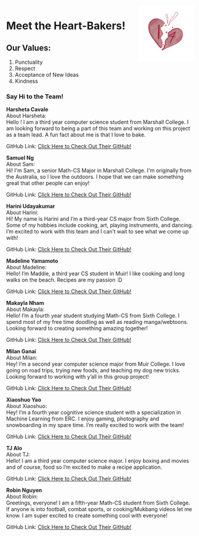<img style="float:right" src="grouplogo.PNG">

# **Meet the Heart-Bakers!**

## **Our Values:**

1. Punctuality
2. Respect
3. Acceptance of New Ideas
4. Kindness

### **Say Hi to the Team!**

**Harsheta Cavale** <br />
About Harsheta: <br />
Hello ! I am a third year computer science student from Marshall College. I am looking forward to being a part of this team and working on this project as a team lead. A fun fact about me is that I love to bake.  <br />

GitHub Link: [Click Here to Check Out Their GitHub!](https://github.com/harshetaa) <br />


**Samuel Ng** <br />
About Sam: <br />
Hi! I'm Sam, a senior Math-CS Major in Marshall College. I'm originally from the Australia, so I love the outdoors. I hope that we can make something great that other people can enjoy! <br />

GitHub Link: [Click Here to Check Out Their GitHub!](https://github.com/samuelng678) <br />

**Harini Udayakumar** <br />
About Harini: <br />
Hi! My name is Harini and I’m a third-year CS major from Sixth College. Some of my hobbies include cooking, art, playing instruments, and dancing. I’m excited to work with this team and I can’t wait to see what we come up with! <br />

GitHub Link: [Click Here to Check Out Their GitHub!](https://github.com/Harini321) <br />


**Madeline Yamamoto** <br />
About Madeline: <br />
Hello! I’m Maddie, a third year CS student in Muir! I like cooking and long walks on the beach. Recipes are my passion :D <br />

GitHub Link: [Click Here to Check Out Their GitHub!](https://github.com/madeliney2019) <br />


**Makayla Nham** <br />
About Makayla: <br />
Hello! I’m a fourth year student studying Math-CS from Sixth College. I spend most of my free time doodling as well as reading manga/webtoons. Looking forward to creating something amazing together! <br />

GitHub Link: [Click Here to Check Out Their GitHub!](https://github.com/mdnham/) <br />


**Milan Ganai** <br />
About Milan: <br />
Hey! I’m a second year computer science major from Muir College. I love going on road trips, trying new foods, and teaching my dog new tricks. Looking forward to working with y’all in this group project!  <br />

GitHub Link: [Click Here to Check Out Their GitHub!](https://github.com/mganaiucsd/) <br />


**Xiaoshuo Yao** <br />
About Xiaoshuo: <br />
Hey! I’m a fourth year cognitive science student with a specialization in Machine Learning from ERC. I enjoy gaming, photography and snowboarding in my spare time. I’m really excited to work with the team! <br />

GitHub Link: [Click Here to Check Out Their GitHub!](https://github.com/XiaoshuoYao) <br />



**TJ Alo** <br />
About TJ: <br />
Hello! I am a third year computer science major. I enjoy boxing and movies and of course, food so I’m excited to make a recipe application. <br />

GitHub Link: [Click Here to Check Out Their GitHub!](https://github.com/THEODOREALOUCSD/) <br />


**Robin Nguyen** <br />
About Robin: <br />
Greetings, everyone! I am a fifth-year Math-CS student from Sixth College. If anyone is into football, combat sports, or cooking/Mukbang videos let me know. I am super excited to create something cool with everyone! <br />

GitHub Link: [Click Here to Check Out Their GitHub!](https://github.com/RobKNguyen) <br />